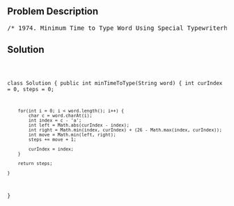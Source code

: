 <!--
<style>
  body { font-family: Arial, sans-serif; }
  .container { max-width: 700px; margin: 0 auto; padding: 10px; }
  .comment-block { background-color: #f9f9f9; padding: 10px; border-left: 5px solid #ccc; overflow-wrap: break-word; white-space: pre-wrap; }
  .code-block { background-color: #f4f4f4; padding: 10px; border: 1px solid #ddd; overflow-wrap: break-word; white-space: pre-wrap; }
</style>
-->

<div class='container'>
<h2>Problem Description</h2>
<div class='comment-block'>
<pre>
/* 1974. Minimum Time to Type Word Using Special Typewriterhttps://leetcode.com/problems/minimum-time-to-type-word-using-special-typewriter/description/There is a special typewriter with lowercase English letters 'a' to 'z'arranged in a circle with a pointer. A character can only be typed ifthe pointer is pointing to that character. The pointer is initiallypointingto the character 'a'.Each second, you may perform one of the following operations:Move the pointer one character counterclockwise or clockwise.Type the character the pointer is currently on.Given a string word, return the minimum number of seconds to type outthe characters in word.Example 1:Input: word = "abc"Output: 5Explanation:The characters are printed as follows:- Type the character 'a' in 1 second since the pointer is initially on 'a'.- Move the pointer clockwise to 'b' in 1 second.- Type the character 'b' in 1 second.- Move the pointer clockwise to 'c' in 1 second.- Type the character 'c' in 1 second.Example 2:Input: word = "bza"Output: 7Explanation:The characters are printed as follows:- Move the pointer clockwise to 'b' in 1 second.- Type the character 'b' in 1 second.- Move the pointer counterclockwise to 'z' in 2 seconds.- Type the character 'z' in 1 second.- Move the pointer clockwise to 'a' in 1 second.- Type the character 'a' in 1 second.Example 3:Input: word = "zjpc"Output: 34Explanation:The characters are printed as follows:- Move the pointer counterclockwise to 'z' in 1 second.- Type the character 'z' in 1 second.- Move the pointer clockwise to 'j' in 10 seconds.- Type the character 'j' in 1 second.- Move the pointer clockwise to 'p' in 6 seconds.- Type the character 'p' in 1 second.- Move the pointer counterclockwise to 'c' in 13 seconds.- Type the character 'c' in 1 second.Constraints:1 <= word.length <= 100word consists of lowercase English letters.*/</pre>
</div>

<h2>Solution</h2>
<div class='code-block'>
<pre><code class='language-java'>

class Solution {
    public int minTimeToType(String word) {
        int curIndex = 0, steps = 0;

        for(int i = 0; i < word.length(); i++) {
            char c = word.charAt(i);
            int index = c - 'a';
            int left = Math.abs(curIndex - index);
            int right = Math.min(index, curIndex) + (26 - Math.max(index, curIndex));
            int move = Math.min(left, right);
            steps += move + 1;

            curIndex = index;
        }

        return steps;
        
    }
}</code></pre>
</div>
</div>
